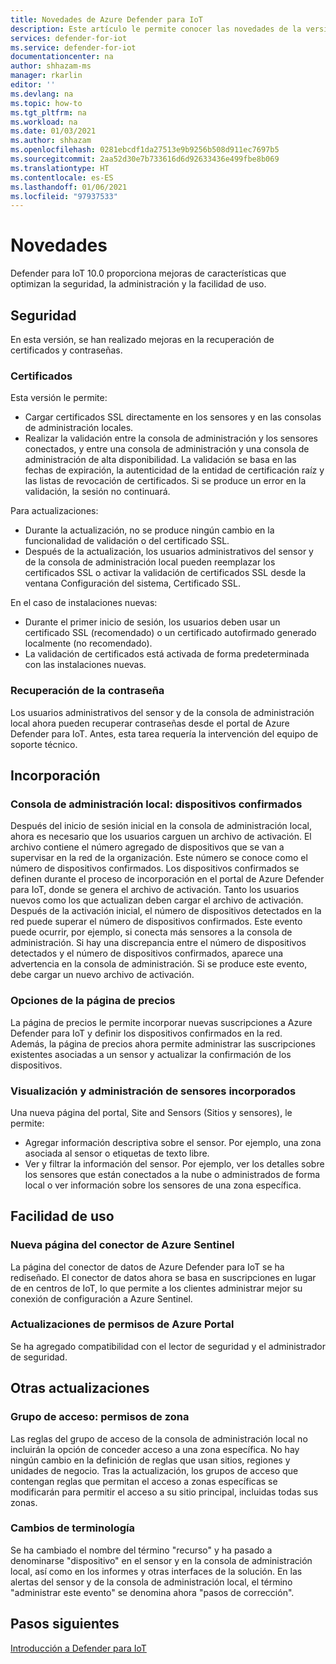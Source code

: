 ```yaml
---
title: Novedades de Azure Defender para IoT
description: Este artículo le permite conocer las novedades de la versión más reciente de Defender para IoT.
services: defender-for-iot
ms.service: defender-for-iot
documentationcenter: na
author: shhazam-ms
manager: rkarlin
editor: ''
ms.devlang: na
ms.topic: how-to
ms.tgt_pltfrm: na
ms.workload: na
ms.date: 01/03/2021
ms.author: shhazam
ms.openlocfilehash: 0281ebcdf1da27513e9b9256b508d911ec7697b5
ms.sourcegitcommit: 2aa52d30e7b733616d6d92633436e499fbe8b069
ms.translationtype: HT
ms.contentlocale: es-ES
ms.lasthandoff: 01/06/2021
ms.locfileid: "97937533"
---
```

# <a name="whats-new"></a>Novedades

Defender para IoT 10.0 proporciona mejoras de características que optimizan la seguridad, la administración y la facilidad de uso.

## <a name="security"></a>Seguridad

En esta versión, se han realizado mejoras en la recuperación de certificados y contraseñas.

### <a name="certificates"></a>Certificados
  
Esta versión le permite:

- Cargar certificados SSL directamente en los sensores y en las consolas de administración locales.
- Realizar la validación entre la consola de administración y los sensores conectados, y entre una consola de administración y una consola de administración de alta disponibilidad. La validación se basa en las fechas de expiración, la autenticidad de la entidad de certificación raíz y las listas de revocación de certificados.  Si se produce un error en la validación, la sesión no continuará.

Para actualizaciones:

- Durante la actualización, no se produce ningún cambio en la funcionalidad de validación o del certificado SSL.
- Después de la actualización, los usuarios administrativos del sensor y de la consola de administración local pueden reemplazar los certificados SSL o activar la validación de certificados SSL desde la ventana Configuración del sistema, Certificado SSL.  

En el caso de instalaciones nuevas:

- Durante el primer inicio de sesión, los usuarios deben usar un certificado SSL (recomendado) o un certificado autofirmado generado localmente (no recomendado).
- La validación de certificados está activada de forma predeterminada con las instalaciones nuevas.

### <a name="password-recovery"></a>Recuperación de la contraseña
  
Los usuarios administrativos del sensor y de la consola de administración local ahora pueden recuperar contraseñas desde el portal de Azure Defender para IoT. Antes, esta tarea requería la intervención del equipo de soporte técnico.

## <a name="onboarding"></a>Incorporación

### <a name="on-premises-management-console---committed-devices"></a>Consola de administración local: dispositivos confirmados

Después del inicio de sesión inicial en la consola de administración local, ahora es necesario que los usuarios carguen un archivo de activación. El archivo contiene el número agregado de dispositivos que se van a supervisar en la red de la organización. Este número se conoce como el número de dispositivos confirmados.
Los dispositivos confirmados se definen durante el proceso de incorporación en el portal de Azure Defender para IoT, donde se genera el archivo de activación.
Tanto los usuarios nuevos como los que actualizan deben cargar el archivo de activación.
Después de la activación inicial, el número de dispositivos detectados en la red puede superar el número de dispositivos confirmados. Este evento puede ocurrir, por ejemplo, si conecta más sensores a la consola de administración. Si hay una discrepancia entre el número de dispositivos detectados y el número de dispositivos confirmados, aparece una advertencia en la consola de administración. Si se produce este evento, debe cargar un nuevo archivo de activación.

### <a name="pricing-page-options"></a>Opciones de la página de precios

La página de precios le permite incorporar nuevas suscripciones a Azure Defender para IoT y definir los dispositivos confirmados en la red.  
Además, la página de precios ahora permite administrar las suscripciones existentes asociadas a un sensor y actualizar la confirmación de los dispositivos.

### <a name="view-and-manage-onboarded-sensors"></a>Visualización y administración de sensores incorporados

Una nueva página del portal, Site and Sensors (Sitios y sensores), le permite:

- Agregar información descriptiva sobre el sensor. Por ejemplo, una zona asociada al sensor o etiquetas de texto libre.
- Ver y filtrar la información del sensor. Por ejemplo, ver los detalles sobre los sensores que están conectados a la nube o administrados de forma local o ver información sobre los sensores de una zona específica.  

## <a name="usability"></a>Facilidad de uso

### <a name="azure-sentinel-new-connector-page"></a>Nueva página del conector de Azure Sentinel

La página del conector de datos de Azure Defender para IoT se ha rediseñado. El conector de datos ahora se basa en suscripciones en lugar de en centros de IoT, lo que permite a los clientes administrar mejor su conexión de configuración a Azure Sentinel.

### <a name="azure-portal-permission-updates"></a>Actualizaciones de permisos de Azure Portal  

Se ha agregado compatibilidad con el lector de seguridad y el administrador de seguridad.

## <a name="other-updates"></a>Otras actualizaciones

### <a name="access-group---zone-permissions"></a>Grupo de acceso: permisos de zona
  
Las reglas del grupo de acceso de la consola de administración local no incluirán la opción de conceder acceso a una zona específica. No hay ningún cambio en la definición de reglas que usan sitios, regiones y unidades de negocio.   Tras la actualización, los grupos de acceso que contengan reglas que permitan el acceso a zonas específicas se modificarán para permitir el acceso a su sitio principal, incluidas todas sus zonas.

### <a name="terminology-changes"></a>Cambios de terminología

Se ha cambiado el nombre del término "recurso" y ha pasado a denominarse "dispositivo" en el sensor y en la consola de administración local, así como en los informes y otras interfaces de la solución.
En las alertas del sensor y de la consola de administración local, el término "administrar este evento" se denomina ahora "pasos de corrección".

## <a name="next-steps"></a>Pasos siguientes

[Introducción a Defender para IoT](getting-started.md)
